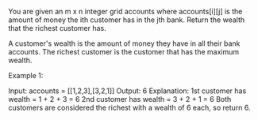 You are given an m x n integer grid accounts where accounts[i][j] is the 
amount of money the i​​​​​​​​​​​th​​​​ customer has in the j​​​​​​​​​​​th​​​​ bank. Return the wealth 
that the richest customer has.

A customer's wealth is the amount of money they have in all their bank 
accounts. The richest customer is the customer that has the maximum 
wealth.

 

Example 1:

Input: accounts = [[1,2,3],[3,2,1]]
Output: 6
Explanation:
1st customer has wealth = 1 + 2 + 3 = 6
2nd customer has wealth = 3 + 2 + 1 = 6
Both customers are considered the richest with a wealth of 6 each, so 
return 6.
